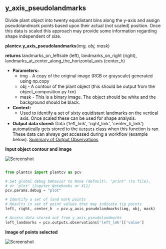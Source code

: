 ## y_axis_pseudolandmarks

Divide plant object into twenty equidistant bins along the y-axis and assign pseudolandmark points based upon their 
actual (not scaled) position. Once this data is scaled this approach may provide some information regarding shape 
independent of size.

**plantcv.y_axis_pseudolandmarks**(*img, obj, mask*)

**returns** landmarks_on_leftside (left), landmarks_on_right (right), landmarks_at_center_along_the_horizontal_axis (center_h)

- **Parameters:**
    - img - A copy of the original image (RGB or grayscale) generated using np.copy
    - obj - A contour of the plant object (this should be output from the object_composition.py fxn)
    - mask - This is a binary image. The object should be white and the background should be black.
- **Context:**
    - Used to identify a set of sixty equidistant landmarks on the vertical axis. Once scaled these can be used for shape analysis.
- **Output data stored:** Data ('left_lmk', 'right_lmk', 'center_h_lmk') automatically gets stored to the [`Outputs` class](outputs.md) when this function is ran. 
    These data can always get accessed during a workflow (example below). [Summary of Output Observations](output_measurements.md#summary-of-output-observations)

**Input object contour and image**

![Screenshot](img/documentation_images/y_axis_pseudolandmarks/ypl_example_image.jpg)

```python

from plantcv import plantcv as pcv

# Set global debug behavior to None (default), "print" (to file), 
# or "plot" (Jupyter Notebooks or X11)
pcv.params.debug = "plot"

# Identify a set of land mark points
# Results in set of point values that may indicate tip points
left, right, center_h  = pcv.y_axis_pseudolandmarks(img, obj, mask)

# Access data stored out from y_axis_pseudolandmarks
left_landmarks = pcv.outputs.observations['left_lmk']['value']

```

**Image of points selected**

![Screenshot](img/documentation_images/y_axis_pseudolandmarks/yap_output.jpg)
